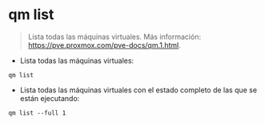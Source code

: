 # qm list

> Lista todas las máquinas virtuales.
> Más información: <https://pve.proxmox.com/pve-docs/qm.1.html>.

- Lista todas las máquinas virtuales:

`qm list`

- Lista todas las máquinas virtuales con el estado completo de las que se están ejecutando:

`qm list --full 1`
